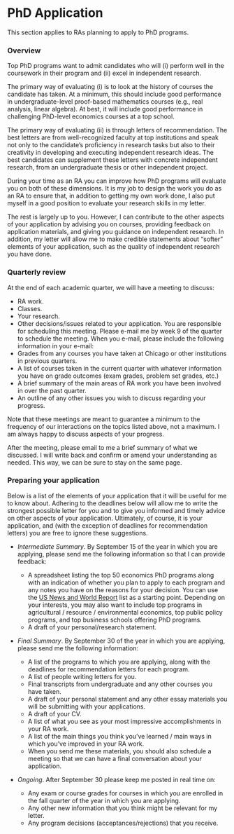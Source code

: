 # PhD Application

This section applies to RAs planning to apply to PhD programs.

### Overview
Top PhD programs want to admit candidates who will (i) perform well in the coursework in their program and (ii) excel in independent research.

The primary way of evaluating (i) is to look at the history of courses the candidate has taken. At a minimum, this should include good performance in undergraduate-level proof-based mathematics courses (e.g., real analysis, linear algebra). At best, it will include good performance in challenging PhD-level economics courses at a top school.

The primary way of evaluating (ii) is through letters of recommendation. The best letters are from well-recognized faculty at top institutions and speak not only to the candidate’s proficiency in research tasks but also to their creativity in developing and executing independent research ideas. The best candidates can supplement these letters with concrete independent research, from an undergraduate thesis or other independent project.

During your time as an RA you can improve how PhD programs will evaluate you on both of these dimensions. It is my job to design the work you do as an RA to ensure that, in addition to getting my own work done, I also put myself in a good position to evaluate your research skills in my letter.

The rest is largely up to you. However, I can contribute to the other aspects of your application by advising you on courses, providing feedback on application materials, and giving you guidance on independent research. In addition, my letter will allow me to make credible statements about “softer” elements of your application, such as the quality of independent research you have done.

### Quarterly review
At the end of each academic quarter, we will have a meeting to discuss:
* RA work.
* Classes.
* Your research.
* Other decisions/issues related to your application.
You are responsible for scheduling this meeting. Please e-mail me by week 9 of the quarter to schedule the meeting. When you e-mail, please include the following information in your e-mail:
* Grades from any courses you have taken at Chicago or other institutions in previous quarters.
* A list of courses taken in the current quarter with whatever information you have on grade outcomes (exam grades, problem set grades, etc.)
* A brief summary of the main areas of RA work you have been involved in over the past quarter.
* An outline of any other issues you wish to discuss regarding your progress.

Note that these meetings are meant to guarantee a minimum to the frequency of our interactions on the topics listed above, not a maximum. I am always happy to discuss aspects of your progress.

After the meeting, please email to me a brief summary of what we discussed. I will write back and confirm or amend your understanding as needed. This way, we can be sure to stay on the same page.

### Preparing your application
Below is a list of the elements of your application that it will be useful for me to know about. Adhering to the deadlines below will allow me to write the strongest possible letter for you and to give you informed and timely advice on other aspects of your application. Ultimately, of course, it is your application, and (with the exception of deadlines for recommendation letters) you are free to ignore these suggestions.

* _Intermediate Summary_. By September 15 of the year in which you are applying, please send me the following information so that I can provide feedback:
  * A spreadsheet listing the top 50 economics PhD programs along with an indication of whether you plan to apply to each program and any notes you have on the reasons for your decision. You can use the [US News and World Report](https://www.usnews.com/best-graduate-schools/top-humanities-schools/economics-rankings) list as a starting point. Depending on your interests, you may also want to include top programs in agricultural / resource / environmental economics, top public policy programs, and top business schools offering PhD programs.
  * A draft of your personal/research statement.

* _Final Summary_. By September 30 of the year in which you are applying, please send me the following information:
  * A list of the programs to which you are applying, along with the deadlines for recommendation letters for each program.
  * A list of people writing letters for you.
  * Final transcripts from undergraduate and any other courses you have taken.
  * A draft of your personal statement and any other essay materials you will be submitting with your applications.
  * A draft of your CV.
  * A list of what you see as your most impressive accomplishments in your RA work.
  * A list of the main things you think you’ve learned / main ways in which you’ve improved in your RA work.
  * When you send me these materials, you should also schedule a meeting so that we can have a final conversation about your application.
* _Ongoing_. After September 30 please keep me posted in real time on:
  * Any exam or course grades for courses in which you are enrolled in the fall quarter of the year in which you are applying.
  * Any other new information that you think might be relevant for my letter.
  * Any program decisions (acceptances/rejections) that you receive.
